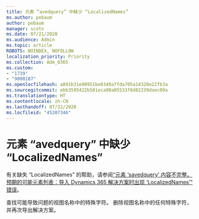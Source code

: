 ```yaml
---
title: 元素 “avedquery” 中缺少 “LocalizedNames”
ms.author: pebaum
author: pebaum
manager: scotv
ms.date: 07/21/2020
ms.audience: Admin
ms.topic: article
ROBOTS: NOINDEX, NOFOLLOW
localization_priority: Priority
ms.collection: Adm_O365
ms.custom:
- "1739"
- "9000187"
ms.openlocfilehash: a891b31e90951be8349a7fda705a14320e22fb3a
ms.sourcegitcommit: ebb3595422b581eca98a05533f8d82239daec09a
ms.translationtype: HT
ms.contentlocale: zh-CN
ms.lasthandoff: 07/22/2020
ms.locfileid: "45207346"
---
```

# <a name="missing-localizednames-in-element-savedquery"></a>元素 “avedquery” 中缺少 “LocalizedNames”

有关缺失 “LocalizedNames” 的帮助，请参阅[“元素 ‘savedquery’ 内容不完整。预期的可能元素列表：导入 Dynamics 365 解决方案时出现 ‘LocalizedNames’” 错误](https://support.microsoft.com/help/4463330/the-element-savedquery-has-incomplete-content-list-of-possible-element)。

查找可能导致问题的视图名称中的特殊字符。 删除视图名称中的任何特殊字符，并再次导出解决方案。